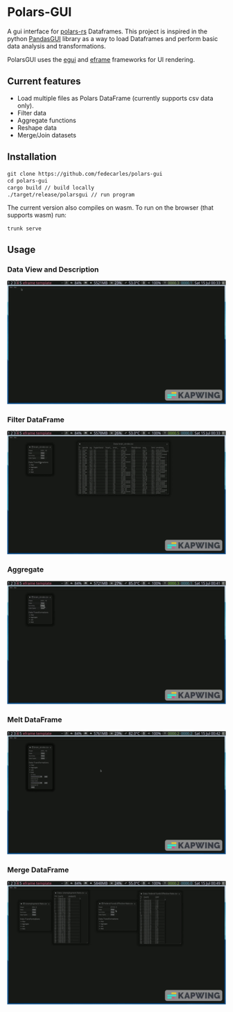 # Polars-GUI

A gui interface for [polars-rs](https://www.pola.rs/) Dataframes. This project
is inspired in the python [PandasGUI](https://pypi.org/project/pandasgui/)
library as a way to load Dataframes and perform basic data analysis and 
transformations.

PolarsGUI uses the [egui](https://github.com/emilk/egui) and
[eframe](https://github.com/emilk/egui/tree/master/crates/eframe) frameworks
for UI rendering.

## Current features

* Load multiple files as Polars DataFrame (currently supports csv data only).
* Filter data
* Aggregate functions
* Reshape data
* Merge/Join datasets

## Installation
```
git clone https://github.com/fedecarles/polars-gui
cd polars-gui
cargo build // build locally
./target/release/polarsgui // run program
```

The current version also compiles on wasm. To run on the browser (that supports wasm) run:
```
trunk serve
```


## Usage
### Data View and Description
![load-gif](./assets/view_data.gif)
### Filter DataFrame
![filer-gif](./assets/filter_data.gif)
### Aggregate
![aggregate-gif](./assets/aggregate_data.gif)
### Melt DataFrame
![melt-gif](./assets/melt_data.gif)
### Merge DataFrame
![merge-gif](./assets/merge_data.gif)
